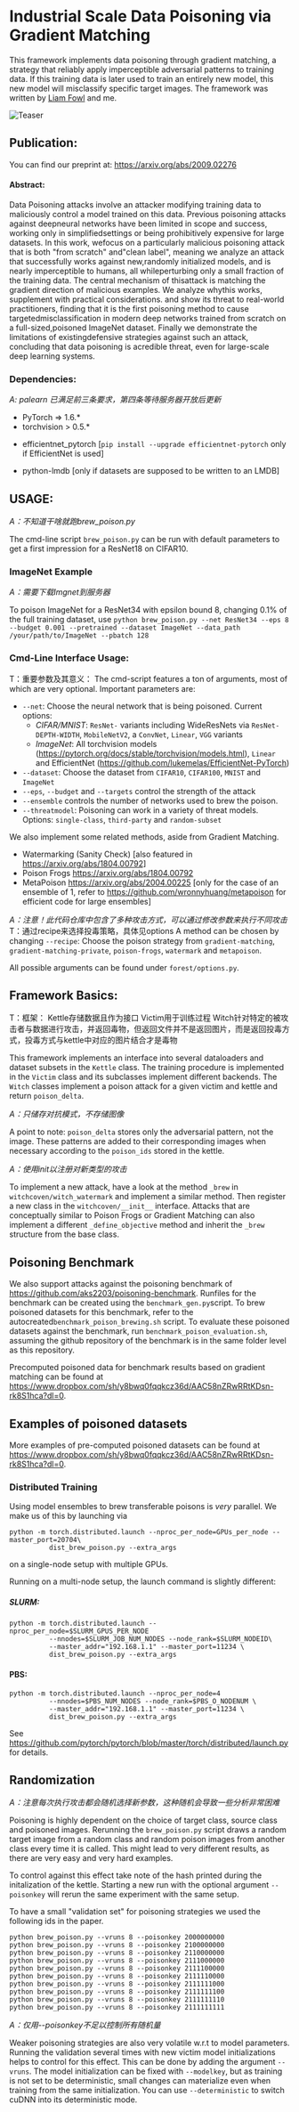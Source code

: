 # Industrial Scale Data Poisoning via Gradient Matching

This framework implements data poisoning through gradient matching, a strategy that reliably apply imperceptible adversarial patterns to training data. If this training data is later used to train an entirely new model, this new model will misclassify specific target images. 
The framework was written by [Liam Fowl](https://github.com/lhfowl) and me.

![Teaser](imgs/pipeline1.png "Poisoning via Gradient Matching")

## Publication:
You can find our preprint at: https://arxiv.org/abs/2009.02276

#### Abstract:
Data Poisoning attacks involve an attacker modifying training data to maliciously control a model trained on this data.  Previous poisoning attacks against deepneural networks have been limited in scope and success, working only in simplifiedsettings or being prohibitively expensive for large datasets.   In this work,  wefocus on a particularly malicious poisoning attack that is both "from scratch" and"clean label", meaning we analyze an attack that successfully works against new,randomly initialized models, and is nearly imperceptible to humans, all whileperturbing only a small fraction of the training data. The central mechanism of thisattack is matching the gradient direction of malicious examples. We analyze whythis works, supplement with practical considerations. and show its threat to real-world practitioners, finding that it is the first poisoning method to cause targetedmisclassification in modern deep networks trained from scratch on a full-sized,poisoned ImageNet dataset.  Finally we demonstrate the limitations of existingdefensive strategies against such an attack, concluding that data poisoning is acredible threat, even for large-scale deep learning systems.

### Dependencies:

*A: palearn 已满足前三条要求，第四条等待服务器开放后更新*

* PyTorch => 1.6.*
* torchvision > 0.5.*
- efficientnet_pytorch [```pip install --upgrade efficientnet-pytorch``` only if EfficientNet is used]
* python-lmdb [only if datasets are supposed to be written to an LMDB]


## USAGE:

*A：不知道干啥就跑brew_poison.py*

The cmd-line script ```brew_poison.py``` can be run with default parameters to get a first impression for a ResNet18 on CIFAR10.

### ImageNet Example
*A：需要下载Imgnet到服务器*

To poison ImageNet for a ResNet34 with epsilon bound 8, changing 0.1% of the full training dataset, use
```python brew_poison.py --net ResNet34 --eps 8 --budget 0.001 --pretrained --dataset ImageNet --data_path /your/path/to/ImageNet --pbatch 128 ```

### Cmd-Line Interface Usage:
T：重要参数及其意义：
The cmd-script features a ton of arguments, most of which are very optional. Important parameters are:
* ```--net```: Choose the neural network that is being poisoned. Current options:
    - *CIFAR/MNIST*: ```ResNet-``` variants including WideResNets via ```ResNet-DEPTH-WIDTH```, ```MobileNetV2```, a ```ConvNet```, ```Linear```, ```VGG``` variants
    - *ImageNet*: All torchvision models (https://pytorch.org/docs/stable/torchvision/models.html), ```Linear``` and EfficientNet (https://github.com/lukemelas/EfficientNet-PyTorch)
* ```--dataset```: Choose the dataset from ```CIFAR10```, ```CIFAR100```, ```MNIST``` and ```ImageNet```
* ```--eps```, ```--budget``` and ```--targets``` control the strength of the attack
* ```--ensemble``` controls the number of networks used to brew the poison.
* ```--threatmodel```: Poisoning can work in a variety of threat models. Options: ```single-class```, ```third-party``` and ```random-subset```


We also implement some related methods, aside from Gradient Matching.
* Watermarking (Sanity Check) [also featured in https://arxiv.org/abs/1804.00792]
* Poison Frogs https://arxiv.org/abs/1804.00792
* MetaPoison https://arxiv.org/abs/2004.00225 [only for the case of an ensemble of 1, refer to https://github.com/wronnyhuang/metapoison for efficient code for large ensembles]

*A：注意！此代码仓库中包含了多种攻击方式，可以通过修改参数来执行不同攻击*
T：通过recipe来选择投毒策略，具体见options
A method can be chosen by changing ```--recipe```: Choose the poison strategy from ```gradient-matching```, ```gradient-matching-private```, ```poison-frogs```, ```watermark``` and ```metapoison```.

All possible arguments can be found under ```forest/options.py```.


## Framework Basics:
T：框架：
Kettle存储数据且作为接口
Victim用于训练过程
Witch针对特定的被攻击者与数据进行攻击，并返回毒物，但返回文件并不是返回图片，而是返回投毒方式，投毒方式与kettle中对应的图片结合才是毒物

This framework implements an interface into several dataloaders and dataset subsets in the ```Kettle``` class.
The training procedure is implemented in the ```Victim``` class and its subclasses implement different backends.
The ```Witch``` classes implement a poison attack for a given victim and kettle and return ```poison_delta```.

*A：只储存对抗模式，不存储图像*

A point to note: ```poison_delta``` stores only the adversarial pattern, not the image. These patterns are added to their corresponding images when necessary according to the ```poison_ids``` stored in the kettle.

*A：使用init以注册对新类型的攻击*

To implement a new attack, have a look at the method ```_brew``` in ```witchcoven/witch_watermark``` and implement a similar method. Then register a new class in the ```witchcoven/__init__``` interface. Attacks that are conceptually similar to Poison Frogs or Gradient Matching can also implement a different ```_define_objective``` method and inherit the ```_brew``` structure from the base class.


## Poisoning Benchmark
We also support attacks against the poisoning benchmark of https://github.com/aks2203/poisoning-benchmark. Runfiles for the benchmark can be created using the ```benchmark_gen.py```script. To brew poisoned datasets for this benchmark, refer to the autocreated```benchmark_poison_brewing.sh``` script. To evaluate these poisoned datasets against the benchmark, run ```benchmark_poison_evaluation.sh```, assuming the github repository of the benchmark is in the same folder level as this repository.


Precomputed poisoned data for benchmark results based on gradient matching can be found at https://www.dropbox.com/sh/y8bwq0fqqkcz36d/AAC58nZRwRRtKDsn-rk8S1hca?dl=0.

## Examples of poisoned datasets

More examples of pre-computed poisoned datasets can be found at
https://www.dropbox.com/sh/y8bwq0fqqkcz36d/AAC58nZRwRRtKDsn-rk8S1hca?dl=0.


### Distributed Training

Using model ensembles to brew transferable poisons is *very* parallel. We make us of this by launching via
```
python -m torch.distributed.launch --nproc_per_node=GPUs_per_node --master_port=20704\
          dist_brew_poison.py --extra_args
```
on a single-node setup with multiple GPUs.

Running on a multi-node setup, the launch command is slightly different:
##### SLURM:
```
python -m torch.distributed.launch --nproc_per_node=$SLURM_GPUS_PER_NODE
          --nnodes=$SLURM_JOB_NUM_NODES --node_rank=$SLURM_NODEID\
          --master_addr="192.168.1.1" --master_port=11234 \
          dist_brew_poison.py --extra_args
```

#### PBS:
```
python -m torch.distributed.launch --nproc_per_node=4
          --nnodes=$PBS_NUM_NODES --node_rank=$PBS_O_NODENUM \
          --master_addr="192.168.1.1" --master_port=11234 \
          dist_brew_poison.py --extra_args
```
See https://github.com/pytorch/pytorch/blob/master/torch/distributed/launch.py for details.

## Randomization

*A：注意每次执行攻击都会随机选择新参数，这种随机会导致一些分析非常困难*

Poisoning is highly dependent on the choice of target class, source class and poisoned images. Rerunning the ```brew_poison.py``` script draws a random target image from a random class and random poison images from another class every time it is called. This might lead to very different results, as there are very easy and very hard examples.

To control against this effect take note of the hash printed during the initalization of the kettle. Starting a new run with the optional argument ```--poisonkey``` will rerun the same experiment with the same setup.


To have a small "validation set" for poisoning strategies we used the following ids in the paper.

```
python brew_poison.py --vruns 8 --poisonkey 2000000000
python brew_poison.py --vruns 8 --poisonkey 2100000000
python brew_poison.py --vruns 8 --poisonkey 2110000000
python brew_poison.py --vruns 8 --poisonkey 2111000000
python brew_poison.py --vruns 8 --poisonkey 2111100000
python brew_poison.py --vruns 8 --poisonkey 2111110000
python brew_poison.py --vruns 8 --poisonkey 2111111000
python brew_poison.py --vruns 8 --poisonkey 2111111100
python brew_poison.py --vruns 8 --poisonkey 2111111110
python brew_poison.py --vruns 8 --poisonkey 2111111111
```

*A：仅用--poisonkey不足以控制所有随机量*

Weaker poisoning strategies are also very volatile w.r.t to model parameters. Running the validation several times with new victim model initializations helps to control for this effect. This can be done by adding the argument ```--vruns```.
The model initialization can be fixed with ```--modelkey```, but as training is not set to be deterministic, small changes can materialize even when training from the same initialization. You can use ```--deterministic``` to switch cuDNN into its deterministic mode.
